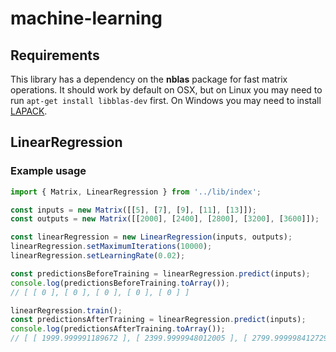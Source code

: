 # machine-learning

## Requirements
This library has a dependency on the **nblas** package for fast matrix operations.
It should work by default on OSX, but on Linux you may need to run ``apt-get install libblas-dev`` first.
On Windows you may need to install [LAPACK](http://www.netlib.org/lapack/#_lapack_version_3_7_0_2).

## LinearRegression


### Example usage
```TypeScript
import { Matrix, LinearRegression } from '../lib/index';

const inputs = new Matrix([[5], [7], [9], [11], [13]]);
const outputs = new Matrix([[2000], [2400], [2800], [3200], [3600]]);

const linearRegression = new LinearRegression(inputs, outputs);
linearRegression.setMaximumIterations(10000);
linearRegression.setLearningRate(0.02);

const predictionsBeforeTraining = linearRegression.predict(inputs);
console.log(predictionsBeforeTraining.toArray());
// [ [ 0 ], [ 0 ], [ 0 ], [ 0 ], [ 0 ] ]

linearRegression.train();
const predictionsAfterTraining = linearRegression.predict(inputs);
console.log(predictionsAfterTraining.toArray());
// [ [ 1999.999991189672 ], [ 2399.9999948012005 ], [ 2799.999998412729 ], [ 3200.0000020242574 ], [ 3600.000005635786 ] ]

```